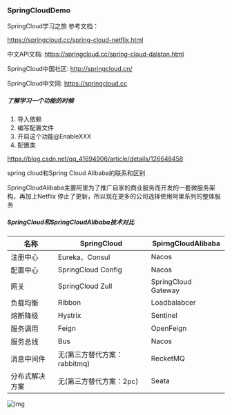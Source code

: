 ### SpringCloudDemo
SpringCloud学习之旅
参考文档：

https://springcloud.cc/spring-cloud-netflix.html

中文API文档: https://springcloud.cc/spring-cloud-dalston.html

SpringCloud中国社区: http://springcloud.cn/

SpringCloud中文网: https://springcloud.cc

##### 了解学习一个功能的时候
1. 导入依赖
2. 编写配置文件
3. 开启这个功能@EnableXXX
4. 配置类

https://blog.csdn.net/qq_41694906/article/details/126648458

spring cloud和Spring Cloud Alibaba的联系和区别

SpringCloudAlibaba主要阿里为了推广自家的商业服务而开发的一套微服务架构，再加上Netflix 停止了更新，所以现在更多的公司选择使用阿里系列的整体服务
##### SpringCloud和SpringCloudAlibaba技术对比

| 名称           | SpringCloud                  | SpirngCloudAlibaba  |
| -------------- | ---------------------------- | ------------------- |
| 注册中心       | Eureka、Consul               | Nacos               |
| 配置中心       | SpringCloud Config           | Nacos               |
| 网关           | SpringCloud Zull             | SpringCloud Gateway |
| 负载均衡       | Ribbon                       | Loadbalabcer        |
| 熔断降级       | Hystrix                      | Sentinel            |
| 服务调用       | Feign                        | OpenFeign           |
| 服务总线       | Bus                          | Nacos               |
| 消息中间件     | 无(第三方替代方案：rabbitmq) | RecketMQ            |
| 分布式解决方案 | 无(第三方替代方案：2pc)      | Seata               |


![img](https://img-blog.csdnimg.cn/7a7c58395e464621a004203622cfaf16.png)

